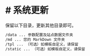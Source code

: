 # # 系统更新

保留以下目录，更新其他目录即可。

```html
/data ... 参数配置及站点数据文件夹
/md ... 您的 MarkDown 文件夹
/tpl ... （可选）如模板自定义，请保留
/static ... （可选）如模板自定义，请保留
```